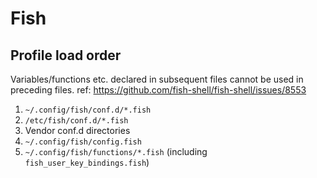 # Fish

## Profile load order
Variables/functions etc. declared in subsequent files cannot be used in preceding files.
ref: https://github.com/fish-shell/fish-shell/issues/8553

1. `~/.config/fish/conf.d/*.fish`
2. `/etc/fish/conf.d/*.fish`
3. Vendor conf.d directories
4. `~/.config/fish/config.fish`
5. `~/.config/fish/functions/*.fish` (including `fish_user_key_bindings.fish`)

